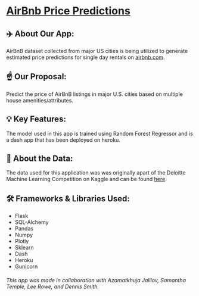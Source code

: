 # [AirBnb Price Predictions](https://pay-to-stay-price-predictor.herokuapp.com)
## ✈️ About Our App:

AirBnB dataset collected from major US cities is being utilized to generate estimated price predictions for single day rentals on [airbnb.com](https://www.airbnb.com/).

## ☝️ Our Proposal:

Predict the price of AirBnB listings in major U.S. cities based on multiple house amenities/attributes.

## 💡 Key Features:

The model used in this app is trained using Random Forest Regressor and is a dash app that has been deployed on heroku.

## 🧮 About the Data:

The data used for this application was was originally apart of the Deloitte Machine Learning Competition on Kaggle and can be found [here](https://www.kaggle.com/rudymizrahi/airbnb-listings-in-major-us-cities-deloitte-ml).

## 🛠 Frameworks & Libraries Used:

- Flask
- SQL-Alchemy
- Pandas
- Numpy
- Plotly
- Sklearn
- Dash
- Heroku
- Gunicorn

###### This app was made in collaboration with Azamatkhuja Jalilov, Samantha Temple, Lee Rowe, and Dennis Smith. 
